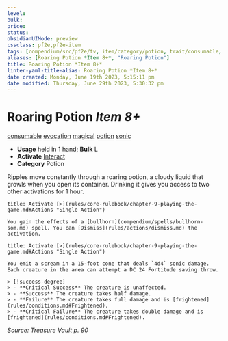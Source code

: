 ```yaml
---
level:
bulk:
price:
status:
obsidianUIMode: preview
cssclass: pf2e,pf2e-item
tags: [compendium/src/pf2e/tv, item/category/potion, trait/consumable, trait/evocation, trait/magical, trait/potion, trait/sonic]
aliases: [Roaring Potion *Item 8+*, "Roaring Potion"]
title: Roaring Potion *Item 8+*
linter-yaml-title-alias: Roaring Potion *Item 8+*
date created: Monday, June 19th 2023, 5:15:11 pm
date modified: Thursday, June 29th 2023, 5:30:32 pm
---
```


# Roaring Potion *Item 8+*

[consumable](rules/traits/consumable.md) [evocation](rules/traits/evocation.md) [magical](rules/traits/magical.md) [potion](rules/traits/potion.md) [sonic](rules/traits/sonic.md)  

- **Usage** held in 1 hand; **Bulk** L
- **Activate** [Interact](rules/actions/interact.md)
- **Category** Potion

Ripples move constantly through a roaring potion, a cloudy liquid that growls when you open its container. Drinking it gives you access to two other activations for 1 hour.

```ad-embed-ability
title: Activate [>](rules/core-rulebook/chapter-9-playing-the-game.md#Actions "Single Action")

You gain the effects of a [bullhorn](compendium/spells/bullhorn-som.md) spell. You can [Dismiss](rules/actions/dismiss.md) the activation.
```

```ad-embed-ability
title: Activate [>](rules/core-rulebook/chapter-9-playing-the-game.md#Actions "Single Action")

You emit a scream in a 15-foot cone that deals `4d4` sonic damage. Each creature in the area can attempt a DC 24 Fortitude saving throw.

> [!success-degree] 
> - **Critical Success** The creature is unaffected.
> - **Success** The creature takes half damage.
> - **Failure** The creature takes full damage and is [frightened](rules/conditions.md#Frightened).
> - **Critical Failure** The creature takes double damage and is [frightened](rules/conditions.md#Frightened).
```

*Source: Treasure Vault p. 90*
